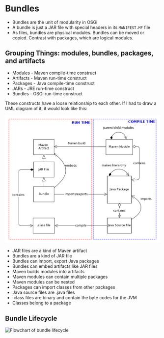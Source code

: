 # Bundles
* Bundles are the unit of modularity in OSGi
* A bundle is just a JAR file with special headers in its `MANIFEST.MF` file
* As files, bundles are physical modules. Bundles can be moved or copied. Contrast with packages, which are logical modules.

## Grouping Things: modules, bundles, packages, and artifacts
* Modules - Maven compile-time construct
* Artifacts - Maven run-time construct
* Packages - Java compile-time construct
* JARs - JRE run-time construct
* Bundles - OSGi run-time construct

These constructs have a loose relationship to each other. If I had to draw a UML diagram of it, it would look like this:

![UML diagram of maven and bundles](UML-diagram.png)

* JAR files are a kind of Maven artifact
* Bundles are a kind of JAR file
* Bundles can import, export Java packages
* Bundles can embed artifacts like JAR files
* Maven builds modules into artifacts
* Maven modules can contain multiple packages
* Maven modules can be nested
* Packages can import classes from other packages
* Java source files are .java files
* .class files are binary and contain the byte codes for the JVM
* Classes belong to a package

## Bundle Lifecycle
![Flowchart of bundle lifecycle](bundle-lifecycle.png)